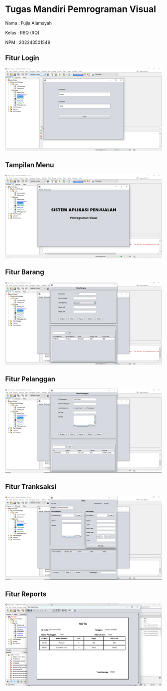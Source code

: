 
# Tugas Mandiri Pemrograman Visual


Nama : Fujia Alamsyah

Kelas : R6Q (RQ)

NPM : 202243501549

## Fitur Login
![App Screenshot](https://raw.githubusercontent.com/abisamsuu/MataKuliah_Pemrograman_Visual/refs/heads/master/Gallery/kasir_login.PNG)

## Tampilan Menu
![App Screenshot](https://raw.githubusercontent.com/abisamsuu/MataKuliah_Pemrograman_Visual/refs/heads/master/Gallery/kasir_menu.PNG)

## Fitur Barang
![App Screenshot](https://raw.githubusercontent.com/abisamsuu/MataKuliah_Pemrograman_Visual/refs/heads/master/Gallery/kasir_master_barang.PNG)

## Fitur Pelanggan
![App Screenshot](https://raw.githubusercontent.com/abisamsuu/MataKuliah_Pemrograman_Visual/refs/heads/master/Gallery/kasir_master_pelanggan.PNG)

## Fitur Tranksaksi
![App Screenshot](https://raw.githubusercontent.com/abisamsuu/MataKuliah_Pemrograman_Visual/refs/heads/master/Gallery/kasir_tranksaksi.PNG)

## Fitur Reports
![App Screenshot](https://raw.githubusercontent.com/abisamsuu/MataKuliah_Pemrograman_Visual/refs/heads/master/Gallery/kasir_reports.png)